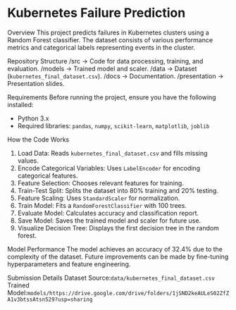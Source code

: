 
# Kubernetes Failure Prediction

Overview
This project predicts failures in Kubernetes clusters using a Random Forest classifier. The dataset consists of various performance metrics and categorical labels representing events in the cluster.

Repository Structure
/src → Code for data processing, training, and evaluation.
/models → Trained model and scaler.
/data → Dataset (`kubernetes_final_dataset.csv`).
/docs → Documentation.
/presentation → Presentation slides.

Requirements
Before running the project, ensure you have the following installed:
- Python 3.x
- Required libraries: `pandas`, `numpy`, `scikit-learn`, `matplotlib`, `joblib`

How the Code Works
1. Load Data: Reads `kubernetes_final_dataset.csv` and fills missing values.
2. Encode Categorical Variables: Uses `LabelEncoder` for encoding categorical features.
3. Feature Selection: Chooses relevant features for training.
4. Train-Test Split: Splits the dataset into 80% training and 20% testing.
5. Feature Scaling: Uses `StandardScaler` for normalization.
6. Train Model: Fits a `RandomForestClassifier` with 100 trees.
7. Evaluate Model: Calculates accuracy and classification report.
8. Save Model: Saves the trained model and scaler for future use.
9. Visualize Decision Tree: Displays the first decision tree in the random forest.

Model Performance
The model achieves an accuracy of 32.4% due to the complexity of the dataset. Future improvements can be made by fine-tuning hyperparameters and feature engineering.

Submission Details
  Dataset Source:`data/kubernetes_final_dataset.csv`
  Trained Model:`models/https://drive.google.com/drive/folders/1jSND2keAULeS02ZfZA1v3btssAtsn529?usp=sharing`
  
